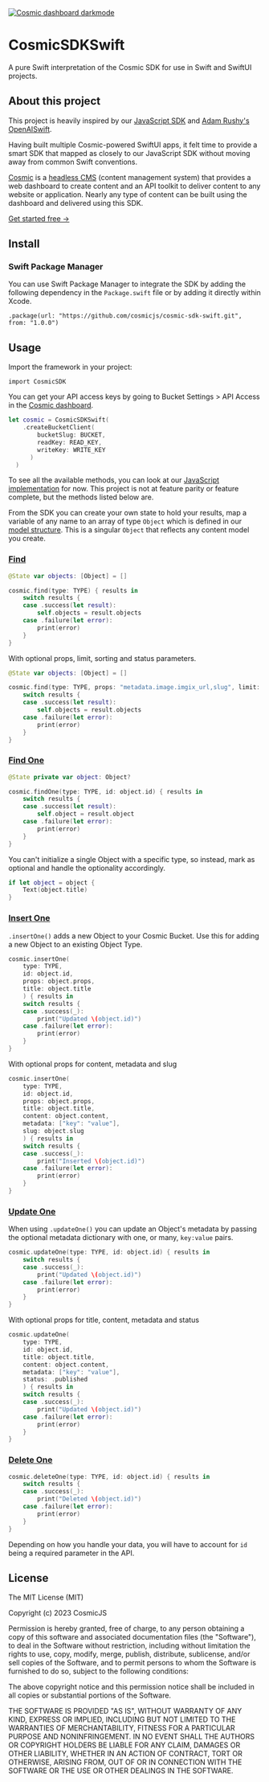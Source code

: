 <a href="https://app.cosmicjs.com/signup">
  <img src="https://imgix.cosmicjs.com/7d4c82a0-589d-11ee-8d99-6566412c38cc-GitHub.png?mask=corners&w=2000&auto=format&corner-radius=24,24,24,24" alt="Cosmic dashboard darkmode" />
</a>

# CosmicSDKSwift
A pure Swift interpretation of the Cosmic SDK for use in Swift and SwiftUI projects.

## About this project
This project is heavily inspired by our [JavaScript SDK](https://github.com/cosmicjs/cosmic-sdk-js) and [Adam Rushy's OpenAISwift](https://github.com/adamrushy/OpenAISwift/tree/main).

Having built multiple Cosmic-powered SwiftUI apps, it felt time to provide a smart SDK that mapped as closely to our JavaScript SDK without moving away from common Swift conventions.

[Cosmic](https://www.cosmicjs.com/) is a [headless CMS](https://www.cosmicjs.com/headless-cms) (content management system) that provides a web dashboard to create content and an API toolkit to deliver content to any website or application. Nearly any type of content can be built using the dashboard and delivered using this SDK.

[Get started free →](https://app.cosmicjs.com/signup)

## Install

### Swift Package Manager

You can use Swift Package Manager to integrate the SDK by adding the following dependency in the `Package.swift` file or by adding it directly within Xcode.

`.package(url: "https://github.com/cosmicjs/cosmic-sdk-swift.git", from: "1.0.0")`

## Usage

Import the framework in your project:

`import CosmicSDK`

You can get your API access keys by going to Bucket Settings > API Access in the [Cosmic dashboard](https://app.cosmicjs.com/login).

```swift
let cosmic = CosmicSDKSwift(
    .createBucketClient(
        bucketSlug: BUCKET, 
        readKey: READ_KEY, 
        writeKey: WRITE_KEY
      )
  )
```

To see all the available methods, you can look at our [JavaScript implementation](https://www.cosmicjs.com/docs/api/) for now. This project is not at feature parity or feature complete, but the methods listed below are.

From the SDK you can create your own state to hold your results, map a variable of any name to an array of type `Object` which is defined in our [model structure](https://www.cosmicjs.com/docs/api/objects#the-object-model). This is a singular `Object` that reflects any content model you create.

### [Find](https://www.cosmicjs.com/docs/api/objects#get-objects)

```swift
@State var objects: [Object] = []

cosmic.find(type: TYPE) { results in
    switch results {
    case .success(let result):
        self.objects = result.objects
    case .failure(let error):
        print(error)
    }
}
```

With optional props, limit, sorting and status parameters.

```swift
@State var objects: [Object] = []

cosmic.find(type: TYPE, props: "metadata.image.imgix_url,slug", limit: "10", sort: .random, status: .any) { results in
    switch results {
    case .success(let result):
        self.objects = result.objects
    case .failure(let error):
        print(error)
    }
}
```

### [Find One](https://www.cosmicjs.com/docs/api/objects#get-a-single-object-by-id)

```swift
@State private var object: Object?

cosmic.findOne(type: TYPE, id: object.id) { results in
    switch results {
    case .success(let result):
        self.object = result.object
    case .failure(let error):
        print(error)
    }
}
```

You can't initialize a single Object with a specific type, so instead, mark as optional and handle the optionality accordingly.

```swift
if let object = object {
    Text(object.title)
}
```

### [Insert One](https://www.cosmicjs.com/docs/api/objects#create-an-object)

`.insertOne()` adds a new Object to your Cosmic Bucket. Use this for adding a new Object to an existing Object Type.

```swift
cosmic.insertOne(
    type: TYPE, 
    id: object.id, 
    props: object.props, 
    title: object.title
    ) { results in
    switch results {
    case .success(_):
        print("Updated \(object.id)")
    case .failure(let error):
        print(error)
    }
}
```

With optional props for content, metadata and slug

```swift
cosmic.insertOne(
    type: TYPE, 
    id: object.id, 
    props: object.props, 
    title: object.title, 
    content: object.content, 
    metadata: ["key": "value"], 
    slug: object.slug
    ) { results in
    switch results {
    case .success(_):
        print("Inserted \(object.id)")
    case .failure(let error):
        print(error)
    }
}
```

### [Update One](https://www.cosmicjs.com/docs/api/objects#update-an-object)

When using `.updateOne()` you can update an Object's metadata by passing the optional metadata dictionary with one, or many, `key:value` pairs.

```swift
cosmic.updateOne(type: TYPE, id: object.id) { results in
    switch results {
    case .success(_):
        print("Updated \(object.id)")
    case .failure(let error):
        print(error)
    }
}
```

With optional props for title, content, metadata and status

```swift
cosmic.updateOne(
    type: TYPE, 
    id: object.id, 
    title: object.title, 
    content: object.content, 
    metadata: ["key": "value"], 
    status: .published
    ) { results in
    switch results {
    case .success(_):
        print("Updated \(object.id)")
    case .failure(let error):
        print(error)
    }
}
```

### [Delete One](https://www.cosmicjs.com/docs/api/objects#delete-an-object)

```swift
cosmic.deleteOne(type: TYPE, id: object.id) { results in
    switch results {
    case .success(_):
        print("Deleted \(object.id)")
    case .failure(let error):
        print(error)
    }
}
```

Depending on how you handle your data, you will have to account for `id` being a required parameter in the API.

## License

The MIT License (MIT)

Copyright (c) 2023 CosmicJS

Permission is hereby granted, free of charge, to any person obtaining a copy of this software and associated documentation files (the "Software"), to deal in the Software without restriction, including without limitation the rights to use, copy, modify, merge, publish, distribute, sublicense, and/or sell copies of the Software, and to permit persons to whom the Software is furnished to do so, subject to the following conditions:

The above copyright notice and this permission notice shall be included in all copies or substantial portions of the Software.

THE SOFTWARE IS PROVIDED "AS IS", WITHOUT WARRANTY OF ANY KIND, EXPRESS OR IMPLIED, INCLUDING BUT NOT LIMITED TO THE WARRANTIES OF MERCHANTABILITY, FITNESS FOR A PARTICULAR PURPOSE AND NONINFRINGEMENT. IN NO EVENT SHALL THE AUTHORS OR COPYRIGHT HOLDERS BE LIABLE FOR ANY CLAIM, DAMAGES OR OTHER LIABILITY, WHETHER IN AN ACTION OF CONTRACT, TORT OR OTHERWISE, ARISING FROM, OUT OF OR IN CONNECTION WITH THE SOFTWARE OR THE USE OR OTHER DEALINGS IN THE SOFTWARE.
